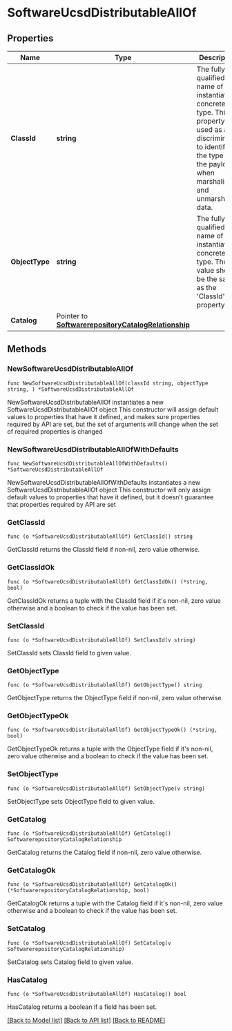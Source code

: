 # SoftwareUcsdDistributableAllOf

## Properties

Name | Type | Description | Notes
------------ | ------------- | ------------- | -------------
**ClassId** | **string** | The fully-qualified name of the instantiated, concrete type. This property is used as a discriminator to identify the type of the payload when marshaling and unmarshaling data. | [default to "software.UcsdDistributable"]
**ObjectType** | **string** | The fully-qualified name of the instantiated, concrete type. The value should be the same as the &#39;ClassId&#39; property. | [default to "software.UcsdDistributable"]
**Catalog** | Pointer to [**SoftwarerepositoryCatalogRelationship**](SoftwarerepositoryCatalogRelationship.md) |  | [optional] 

## Methods

### NewSoftwareUcsdDistributableAllOf

`func NewSoftwareUcsdDistributableAllOf(classId string, objectType string, ) *SoftwareUcsdDistributableAllOf`

NewSoftwareUcsdDistributableAllOf instantiates a new SoftwareUcsdDistributableAllOf object
This constructor will assign default values to properties that have it defined,
and makes sure properties required by API are set, but the set of arguments
will change when the set of required properties is changed

### NewSoftwareUcsdDistributableAllOfWithDefaults

`func NewSoftwareUcsdDistributableAllOfWithDefaults() *SoftwareUcsdDistributableAllOf`

NewSoftwareUcsdDistributableAllOfWithDefaults instantiates a new SoftwareUcsdDistributableAllOf object
This constructor will only assign default values to properties that have it defined,
but it doesn't guarantee that properties required by API are set

### GetClassId

`func (o *SoftwareUcsdDistributableAllOf) GetClassId() string`

GetClassId returns the ClassId field if non-nil, zero value otherwise.

### GetClassIdOk

`func (o *SoftwareUcsdDistributableAllOf) GetClassIdOk() (*string, bool)`

GetClassIdOk returns a tuple with the ClassId field if it's non-nil, zero value otherwise
and a boolean to check if the value has been set.

### SetClassId

`func (o *SoftwareUcsdDistributableAllOf) SetClassId(v string)`

SetClassId sets ClassId field to given value.


### GetObjectType

`func (o *SoftwareUcsdDistributableAllOf) GetObjectType() string`

GetObjectType returns the ObjectType field if non-nil, zero value otherwise.

### GetObjectTypeOk

`func (o *SoftwareUcsdDistributableAllOf) GetObjectTypeOk() (*string, bool)`

GetObjectTypeOk returns a tuple with the ObjectType field if it's non-nil, zero value otherwise
and a boolean to check if the value has been set.

### SetObjectType

`func (o *SoftwareUcsdDistributableAllOf) SetObjectType(v string)`

SetObjectType sets ObjectType field to given value.


### GetCatalog

`func (o *SoftwareUcsdDistributableAllOf) GetCatalog() SoftwarerepositoryCatalogRelationship`

GetCatalog returns the Catalog field if non-nil, zero value otherwise.

### GetCatalogOk

`func (o *SoftwareUcsdDistributableAllOf) GetCatalogOk() (*SoftwarerepositoryCatalogRelationship, bool)`

GetCatalogOk returns a tuple with the Catalog field if it's non-nil, zero value otherwise
and a boolean to check if the value has been set.

### SetCatalog

`func (o *SoftwareUcsdDistributableAllOf) SetCatalog(v SoftwarerepositoryCatalogRelationship)`

SetCatalog sets Catalog field to given value.

### HasCatalog

`func (o *SoftwareUcsdDistributableAllOf) HasCatalog() bool`

HasCatalog returns a boolean if a field has been set.


[[Back to Model list]](../README.md#documentation-for-models) [[Back to API list]](../README.md#documentation-for-api-endpoints) [[Back to README]](../README.md)


